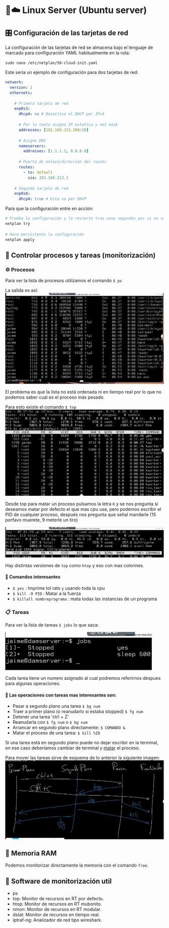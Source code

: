 # 🐧☁️ Linux Server (Ubuntu server)

## 🎛️ Configuración de las tarjetas de red

La configuración de las tarjetas de red se almacena bajo el lenguaje de marcado para configuración YAML habitualmente en la ruta:

`sudo nano /etc/netplan/50-cloud-init.yaml`

Este sería un ejemplo de configuración para dos tarjetas de red:
```yaml
network:
  version: 2
  ethernets:

    # Primera tarjeta de red
    enp0s3:
      dhcp4: no # Desactivo el DHCP por IPv4

      # Por lo tanto asigno IP estatica y net mask
      addresses: [192.168.213.200/20]

      # Asigno DNS
      nameservers:
        addresses: [1.1.1.1, 8.8.8.8]
      
      # Puerta de enlace/dirección del router
      routes:
        - to: default
          via: 192.168.213.1
    
    # Segunda tarjeta de red
    enp0s8:
      dhcp4: true # Esta va por DHCP 
```

Para que la configuración entre en acción:

```bash
# Prueba la configuración y la revierte tras unos segundos por si no va bien
netplan try

# Hace persistente la configuración
netplan apply
```
## 📝 Controlar procesos y tareas (monitorización)

### ⚙️ Procesos


Para ver la lista de procesos utilizamos el comando `$ ps`

La salida es así:
![alt text](image-4.png)

El problema es que la lista no está ordenada ni en tiempo real por lo que no podemos saber cual es el proceso más pesado.

Para esto existe el comando `$ top`
![alt text](image-6.png)

Desde top para matar un proceso pulsamos la letra `K` y se nos pregunta si deseamos matar por defecto el que mas cpu usa, pero podemos escribir el PID de cualquier proceso, después nos pregunta que señal mandarle (15 porfavo muerete, 9 meterle un tiro)

![alt text](image-7.png)

Hay distintas versiones de `top` como `htop` y eso con mas colorines.

#### 🚀 Comandos interesantes 
- `$ yes` : Imprime tol rato `y` usando toda la cpu
- `$ kill -9 PID` : Matar a la fuerza
- `$ killall nombreprograma` : mata todas las instancias de un programa

### 📋 Tareas

Para ver la lista de tareas `$ jobs` lo que saca:

![alt text](image-8.png)

Cada tarea tiene un numero asignado al cual podremos referirnos despues para algunas operaciones.

#### **🚀 Las operaciones con tareas mas interesantes son:**
- Pasar a segundo plano una tarea `$ bg num`
- Traer a primer plano (o reanudarlo si estaba stopped) `$ fg num`
- Detener una tarea 'ctrl + Z'
- Reanudarla con `$ fg num` o `$ bg num`
- Arrancar en segundo plano directamente: `$ COMANDO &`
- Matar el proceso de una tarea: `$ kill %ID`

Si una tarea está en segundo plano puede no dejar escribir en la terminal, en ese caso deberíamos cambiar de terminal y [matar](#-comandos-interesantes) el proceso.


Para mover las tareas sirve de esquema de lo anterior la siguiente imagen:
![alt text](image-9.png)

## 💭 Memoria RAM

Podemos monitorizar directamente la memoria con el comando `free`.

## 🛟 Software de monitorización util

- ps
- top: Monitor de recursos en RT por defecto.
- htop: Monitor de recursos en RT mubonito.
- nmon: Monitor de recursos en RT modular.
- dstat: Monitor de recursos en tiempo real.
- iptraf-ng: Analizador de red tipo wireshark.
